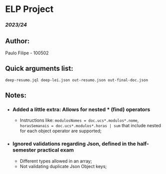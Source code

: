 # ELP Project
### _2023/24_
## Author:
Paulo Filipe - 100502

## Quick arguments list:
```
deep-resumo.jql deep-lei.json out-resumo.json out-final-doc.json
```
## Notes:
- ### Added a little extra: Allows for nested * (find) operators
  - Instructions like: `modulosNomes = doc.ucs*.modulos*.nome`, 
    `horasSemanais = doc.ucs*.modulos*.horas | sum` that include nested for each object operator are supported;
- ### Ignored validations regarding Json, defined in the half-semester practical exam
  - Different types allowed in an array;
  - Not validating duplicate Json Object keys;
